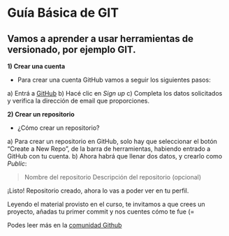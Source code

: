 # Guía Básica de GIT
## Vamos a aprender a usar herramientas de versionado, por ejemplo GIT.

**1) Crear una cuenta**
* Para crear una cuenta GitHub vamos a seguir los siguientes pasos: 

a) Entrá a [GitHub](http://github.com)
b) Hacé clic en *Sign up*
c) Completa los datos solicitados y verifica la dirección de email que proporciones.

**2) Crear un repositorio**
* ¿Cómo crear un repositorio?

a) Para crear un repositorio en GitHub, solo hay que seleccionar el botón “Create a New Repo”, de la barra de herramientas, habiendo entrado a GitHub con tu cuenta.
b) Ahora habrá que llenar dos datos, y crearlo como *Public*:

>Nombre del repositorio
>Descripción del repositorio (opcional)

¡Listo! Repositorio creado, ahora lo vas a poder ver en tu perfil.

Leyendo el material provisto en el curso, te invitamos a que crees un proyecto, añadas tu primer commit y nos cuentes cómo te fue (=

Podes leer más en la [comunidad Github](https://docs.github.com/en/github/getting-started-with-github/create-a-repo)
